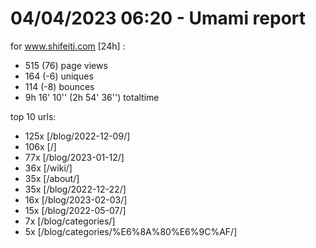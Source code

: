 # 04/04/2023 06:20 - Umami report
for www.shifeiti.com [24h] :

 - 515 (76) page views
 - 164 (-6) uniques
 - 114 (-8) bounces
 - 9h 16' 10'' (2h 54' 36'') totaltime


top 10 urls:
 - 125x [/blog/2022-12-09/]
 - 106x [/]
 - 77x [/blog/2023-01-12/]
 - 36x [/wiki/]
 - 35x [/about/]
 - 35x [/blog/2022-12-22/]
 - 16x [/blog/2023-02-03/]
 - 15x [/blog/2022-05-07/]
 - 7x [/blog/categories/]
 - 5x [/blog/categories/%E6%8A%80%E6%9C%AF/]


